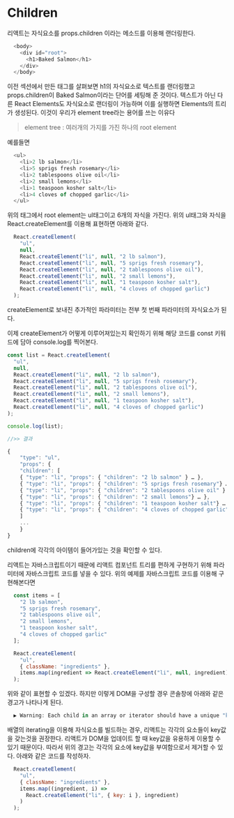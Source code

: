 # Children
리액트는 자식요소를 props.children 이라는 메소드를 이용해 랜더링한다. 

```javascript
  <body>
    <div id="root">
      <h1>Baked Salmon</h1>
    </div>
  </body>
```
이전 섹션에서 만든 태그를 살펴보면 h1의 자식요소로 텍스트를 랜더링했고 props.children이 Baked Salmon이라는 단어를 세팅해 준 것이다.
텍스트가 아닌 다른 React Elements도 자식요소로 랜더링이 가능하며 이를 실행하면 Elements의 트리가 생성된다. 이것이 우리가 element tree라는 용어를 쓰는 이유다

> element tree
  : 여러개의 가지를 가진 하나의 root element

예를들면 
```javascript
  <ul>
    <li>2 lb salmon</li>
    <li>5 sprigs fresh rosemary</li>
    <li>2 tablespoons olive oil</li>
    <li>2 small lemons</li>
    <li>1 teaspoon kosher salt</li>
    <li>4 cloves of chopped garlic</li>
  </ul>
```
위의 태그에서 root element는 ul태그이고 6개의 자식을 가진다. 위의 ul태그와 자식을 React.createElement를 이용해 표현하면 아래와 같다.
```javascript
  React.createElement(
    "ul",
    null,
    React.createElement("li", null, "2 lb salmon"),
    React.createElement("li", null, "5 sprigs fresh rosemary"),
    React.createElement("li", null, "2 tablespoons olive oil"),
    React.createElement("li", null, "2 small lemons"),
    React.createElement("li", null, "1 teaspoon kosher salt"),
    React.createElement("li", null, "4 cloves of chopped garlic")
  );
```

createElement로 보내진 추가적인 파라미터는 전부 첫 번째 파라미터의 자식요소가 된다.

이제 createElement가 어떻게 이루어져있는지 확인하기 위해 해당 코드를 const 키워드에 담아 console.log를 찍어본다.
```javascript
const list = React.createElement(
  "ul",
  null,
  React.createElement("li", null, "2 lb salmon"),
  React.createElement("li", null, "5 sprigs fresh rosemary"),
  React.createElement("li", null, "2 tablespoons olive oil"),
  React.createElement("li", null, "2 small lemons"),
  React.createElement("li", null, "1 teaspoon kosher salt"),
  React.createElement("li", null, "4 cloves of chopped garlic")
);

console.log(list);

//>> 결과

{
    "type": "ul",
    "props": {
    "children": [
    { "type": "li", "props": { "children": "2 lb salmon" } … },
    { "type": "li", "props": { "children": "5 sprigs fresh rosemary"} … },
    { "type": "li", "props": { "children": "2 tablespoons olive oil" } … },
    { "type": "li", "props": { "children": "2 small lemons"} … },
    { "type": "li", "props": { "children": "1 teaspoon kosher salt"} … },
    { "type": "li", "props": { "children": "4 cloves of chopped garlic"} … }
    ]
    ...
    }
}
```

children에 각각의 아이템이 들어가있는 것을 확인할 수 있다. 


리액트는 자바스크립트이기 때문에 리액트 컴포넌트 트리를 편하게 구현하기 위해 파라미터에 자바스크립트 코드를 넣을 수 있다.
위의 예제를 자바스크립트 코드를 이용해 구현해본다면
```javascript
  const items = [
    "2 lb salmon",
    "5 sprigs fresh rosemary",
    "2 tablespoons olive oil",
    "2 small lemons",
    "1 teaspoon kosher salt",
    "4 cloves of chopped garlic"
  ];

  React.createElement(
    "ul",
    { className: "ingredients" },
    items.map(ingredient => React.createElement("li", null, ingredient))
  );
```

위와 같이 표현할 수 있겠다. 하지만 이렇게 DOM을 구성할 경우 콘솔창에 아래와 같은 경고가 나타나게 된다.

```javascript
  ▶ Warning: Each child in an array or iterator should have a unique "key" prop. Check the top-level render call using <ul>. ... 이하생략
```

배열의 iterating을 이용해 자식요소를 빌드하는 경우, 리액트는 각각의 요소들이 key값을 갖는것을 권장한다. 
리액트가 DOM을 업데이트 할 때 key값을 유용하게 이용할 수 있기 때문이다.
따라서 위의 경고는 각각의 요소에 key값을 부여함으로서 제거할 수 있다.
아래와 같은 코드를 작성하자.

```javascript
  React.createElement(
    "ul",
    { className: "ingredients" },
    items.map((ingredient, i) =>
      React.createElement("li", { key: i }, ingredient)
    )
  );
```